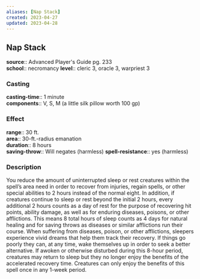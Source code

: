 ```yaml
---
aliases: [Nap Stack]
created: 2023-04-27
updated: 2023-04-28
---
```


## Nap Stack

**source**:: Advanced Player's Guide pg. 233  
**school**:: necromancy
**level**:: cleric 3, oracle 3, warpriest 3

### Casting

**casting-time**:: 1 minute  
**components**:: V, S, M (a little silk pillow worth 100 gp)

### Effect

**range**:: 30 ft.  
**area**:: 30-ft.-radius emanation  
**duration**:: 8 hours  
**saving-throw**:: Will negates (harmless)
**spell-resistance**:: yes (harmless)

### Description

You reduce the amount of uninterrupted sleep or rest creatures within the spell’s area need in order to recover from injuries, regain spells, or other special abilities to 2 hours instead of the normal eight. In addition, if creatures continue to sleep or rest beyond the initial 2 hours, every additional 2 hours counts as a day of rest for the purpose of recovering hit points, ability damage, as well as for enduring diseases, poisons, or other afflictions. This means 8 total hours of sleep counts as 4 days for natural healing and for saving throws as diseases or similar afflictions run their course. When suffering from diseases, poison, or other afflictions, sleepers experience vivid dreams that help them track their recovery. If things go poorly they can, at any time, wake themselves up in order to seek a better alternative. If awoken or otherwise disturbed during this 8-hour period, creatures may return to sleep but they no longer enjoy the benefits of the accelerated recovery time. Creatures can only enjoy the benefits of this spell once in any 1-week period.
